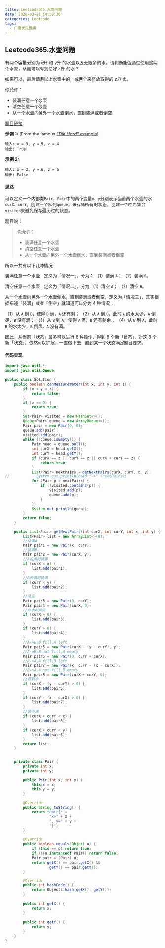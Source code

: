 ```yaml
---
title: Leetcode365.水壶问题
date: 2020-03-21 14:59:30
categories: Leetcode
tags:
  - 广度优先搜索
---
```


## Leetcode365.水壶问题

有两个容量分别为 *x*升 和 *y*升 的水壶以及无限多的水。请判断能否通过使用这两个水壶，从而可以得到恰好 *z*升 的水？

如果可以，最后请用以上水壶中的一或两个来盛放取得的 *z升* 水。

你允许：

- 装满任意一个水壶
- 清空任意一个水壶
- 从一个水壶向另外一个水壶倒水，直到装满或者倒空

[题目链接](https://leetcode-cn.com/problems/water-and-jug-problem/ )

<!--more-->

**示例 1:** (From the famous [*"Die Hard"* example](https://www.youtube.com/watch?v=BVtQNK_ZUJg))

```
输入: x = 3, y = 5, z = 4
输出: True
```

**示例 2:**

```
输入: x = 2, y = 6, z = 5
输出: False
```

#### 思路

可以定义一个内部类`Pair`，`Pair`中的两个变量`x、y`分别表示当前两个水壶的水`curX、curY`。创建一个队列`queue`，来存储所有的状态，创建一个哈希集合`visited`来避免保存遍历过的状态。

题目说：

> 你允许：
>
> - 装满任意一个水壶
> - 清空任意一个水壶
> - 从一个水壶向另外一个水壶倒水，直到装满或者倒空

所以一共有以下几种情况

装满任意一个水壶，定义为「情况一」，分为：
（1）装满 `A`；
（2）装满 `B`。

清空任意一个水壶，定义为「情况二」，分为
（1）清空 `A`；
（2）清空 `B`。

从一个水壶向另外一个水壶倒水，直到装满或者倒空，定义为「情况三」，其实根据描述「装满」或者「倒空」就知道可以分为 4 种情况：

（1）从 `A` 到 `B`，使得 `B` 满，`A` 还有剩；
（2）从 `A` 到 `B`，此时 `A` 的水太少，`A` 倒尽，`B` 没有满；
（3）从 `B` 到 `A`，使得 `A` 满，`B` 还有剩余；
（4）从 `B` 到 `A`，此时 `B` 的水太少，`B` 倒尽，`A` 没有满。

因此，从当前「状态」最多可以进行 8 种操作，得到 8 个新「状态」，对这 8 个新「状态」，依然可以扩展，一直做下去，直到某一个状态满足题目要求。

#### 代码实现

```java
import java.util.*;
import java.util.Queue;

public class Solution {
    public boolean canMeasureWater(int x, int y, int z) {
        if (x + y < z) {
            return false;
        }
        if (z == 0) {
            return true;
        }
        Set<Pair> visited = new HashSet<>();
        Queue<Pair> queue = new ArrayDeque<>();
        Pair pair = new Pair(0, 0);
        queue.add(pair);
        visited.add(pair);
        while (!queue.isEmpty()) {
            Pair head = queue.poll();
            int curX = head.getX();
            int curY = head.getY();
            if (curX == z || curY == z || curX + curY == z) {
                return true;
            }
            List<Pair> nextPairs = getNextPairs(curX, curY, x, y);
//            System.out.println(head+"->" +nextPairs);
            for (Pair p : nextPairs) {
                if (!visited.contains(p)) {
                    visited.add(p);
                    queue.add(p);
                }
            }
            System.out.println(queue);
        }
        return false;
    }

    public List<Pair> getNextPairs(int curX, int curY, int x, int y) {
        List<Pair> list = new ArrayList<>(8);
        //装满A
        Pair pair1 = new Pair(x, curY);
        //装满B
        Pair pair2 = new Pair(curX, y);
        //A没满时装满
        if (curX < x) {
            list.add(pair1);
        }
        //B没满时装满
        if (curY < y) {
            list.add(pair2);
        }
        //清空
        Pair pair3 = new Pair(0, curY);
        Pair pair4 = new Pair(curX, 0);
        //有水时清空
        if (curX > 0) {
            list.add(pair3);
        }
        if (curY > 0) {
            list.add(pair4);
        }
        //A->B,B fill,A left
        Pair pair5 = new Pair(curX - (y - curY), y);
        //A->B,B not fill,A empty
        Pair pair6 = new Pair(0, curY + curX);
        //B->A,A fill,B left
        Pair pair7 = new Pair(x, curY - (x - curX));
        //B->A,A not fill,B empty
        Pair pair8 = new Pair(curX + curY, 0);
        //有剩余
        if (curX - (y - curY) > 0) {
            list.add(pair5);
        }
        if (curY - (x - curX) > 0) {
            list.add(pair7);
        }
        //装不满
        if (curX + curY < x) {
            list.add(pair8);
        }
        if (curX + curY < y) {
            list.add(pair6);
        }
        return list;
    }


    private class Pair {
        private int x;
        private int y;

        public Pair(int x, int y) {
            this.x = x;
            this.y = y;
        }

        @Override
        public String toString() {
            return "Pair{" +
                    "x=" + x +
                    ", y=" + y +
                    '}';
        }

        @Override
        public boolean equals(Object o) {
            if (this == o) return true;
            if (!(o instanceof Pair)) return false;
            Pair pair = (Pair) o;
            return getX() == pair.getX() &&
                    getY() == pair.getY();
        }

        @Override
        public int hashCode() {
            return Objects.hash(getX(), getY());
        }
        
        public int getX() {
            return x;
        }
        
        public int getY() {
            return y;
        }
    }
}
```

